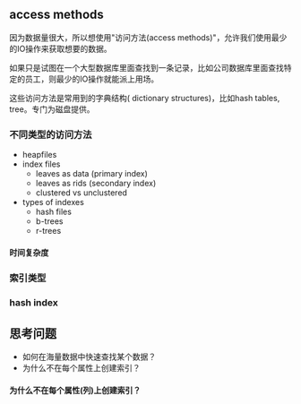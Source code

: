 ## access methods

因为数据量很大，所以想使用"访问方法(access methods)"，允许我们使用最少的IO操作来获取想要的数据。

如果只是试图在一个大型数据库里面查找到一条记录，比如公司数据库里面查找特定的员工，则最少的IO操作就能派上用场。

这些访问方法是常用到的字典结构( dictionary structures)，比如hash tables, tree。专门为磁盘提供。

### 不同类型的访问方法

+ heapfiles
+ index files
  + leaves as data (primary index)
  + leaves as rids  (secondary index)
  + clustered vs unclustered 
+ types of indexes
  + hash files
  + b-trees
  + r-trees

#### 时间复杂度

### 索引类型

### hash index

## 思考问题

+ 如何在海量数据中快速查找某个数据？
+ 为什么不在每个属性上创建索引？

#### 为什么不在每个属性(列)上创建索引？

